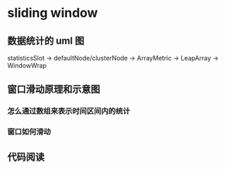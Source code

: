 # sliding window

## 数据统计的 uml 图

statisticsSlot -> defaultNode/clusterNode -> ArrayMetric -> LeapArray -> WindowWrap

## 窗口滑动原理和示意图

### 怎么通过数组来表示时间区间内的统计

### 窗口如何滑动

## 代码阅读